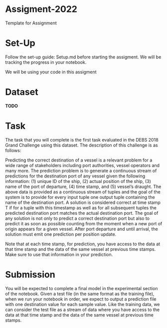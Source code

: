 # Assigment-2022
Template for Assignment

# Set-Up
Follow the set-up guide: Setup.md before starting the assigment. We will be tracking the progress in your notebook.

We will be using your code in this assigment 

# Dataset
**TODO**
# Task
The task that you will complete is the first task evaluated in the DEBS 2018 Grand Challenge using this dataset. The description of this challenge is as follows:

Predicting the correct destination of a vessel is a relevant problem for a wide range of stakeholders including port authorities, vessel operators and many more. The prediction problem is to generate a continuous stream of predictions for the destination port of any vessel given the following information: (1) unique ID of the ship, (2) actual position of the ship, (3) name of the port of departure, (4) time stamp, and (5) vessel’s draught. The above data is provided as a continuous stream of tuples and the goal of the system is to provide for every input tuple one output tuple containing the name of the destination port. A solution is considered correct at time stamp T if for a tuple with this timestamp as well as for all subsequent tuples the predicted destination port matches the actual destination port. The goal of any solution is not only to predict a correct destination port but also to predict it as soon as possible counting from the moment when a new port of origin appears for a given vessel. After port departure and until arrival, the solution must emit one prediction per position update.

Note that at each time stamp, for prediction, you have access to the data at that time stamp and the data of the same vessel at previous time stamps. Make sure to use that information in your prediction.

# Submission

You will be expected to complete a final model in the experimental section of the notebook. Given a test file (in the same format as the training file), when we run your notebook in order, we expect to output a prediction file with one destination value for each sample value. Like the training data, we can consider the test file as a stream of data where you have access to the data at that time stamp and the data of the same vessel at previous time stamps.
